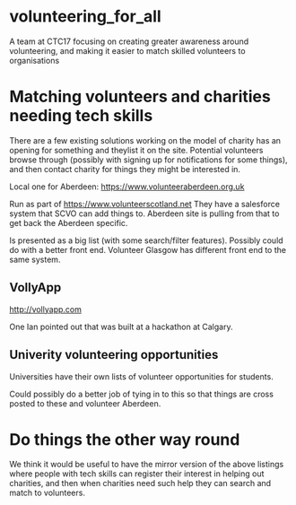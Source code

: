 # volunteering_for_all
A team at CTC17 focusing on creating greater awareness around volunteering, and making it easier to match skilled volunteers to organisations

# Matching volunteers and charities needing tech skills

There are a few existing solutions working on the model of charity has an opening for something and theylist it on the site. Potential volunteers browse through (possibly with signing up for notifications for some things), and then contact charity for things they might be interested in. 

Local one for Aberdeen: https://www.volunteeraberdeen.org.uk

Run as part of https://www.volunteerscotland.net
They have a salesforce system that SCVO can add things to. Aberdeen site is pulling from that to get back the Aberdeen specific. 

Is presented as a big list (with some search/filter features). Possibly could do with a better front end. Volunteer Glasgow has different front end to the same system.

## VollyApp

http://vollyapp.com

One Ian pointed out that was built at a hackathon at Calgary. 

## Univerity volunteering opportunities

Universities have their own lists of volunteer opportunities for students.

Could possibly do a better job of tying in to this so that things are cross posted to these and volunteer Aberdeen.

# Do things the other way round

We think it would be useful to have the mirror version of the above listings where people with tech skills can register their interest in helping out charities, and then when charities need such help they can search and match to volunteers. 
